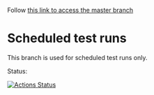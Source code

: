 Follow [this link to access the master branch](//github.com/SolaceDev/pubsubplus-aws-ha-quickstart/tree/master)

# Scheduled test runs

This branch is used for scheduled test runs only.

Status:

[![Actions Status](https://github.com/SolaceDev/pubsubplus-aws-ha-quickstart/workflows/daily-sanity-master/badge.svg?event=schedule)](https://github.com/SolaceDev/pubsubplus-aws-ha-quickstart/actions?query=workflow%3Adaily-sanity-master)

